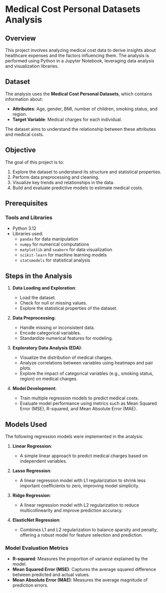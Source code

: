# Medical Cost Personal Datasets Analysis

## Overview
This project involves analyzing medical cost data to derive insights about healthcare expenses and the factors influencing them. The analysis is performed using Python in a Jupyter Notebook, leveraging data analysis and visualization libraries.

## Dataset
The analysis uses the **Medical Cost Personal Datasets**, which contains information about:
- **Attributes**: Age, gender, BMI, number of children, smoking status, and region.
- **Target Variable**: Medical charges for each individual.

The dataset aims to understand the relationship between these attributes and medical costs.

## Objective
The goal of this project is to:
1. Explore the dataset to understand its structure and statistical properties.
2. Perform data preprocessing and cleaning.
3. Visualize key trends and relationships in the data.
4. Build and evaluate predictive models to estimate medical costs.

## Prerequisites
### Tools and Libraries
- Python 3.12
- Libraries used:
  - `pandas` for data manipulation
  - `numpy` for numerical computations
  - `matplotlib` and `seaborn` for data visualization
  - `scikit-learn` for machine learning models
  - `statsmodels` for statistical analysis

## Steps in the Analysis
1. **Data Loading and Exploration**:
   - Load the dataset.
   - Check for null or missing values.
   - Explore the statistical properties of the dataset.

2. **Data Preprocessing**:
   - Handle missing or inconsistent data.
   - Encode categorical variables.
   - Standardize numerical features for modeling.

3. **Exploratory Data Analysis (EDA)**:
   - Visualize the distribution of medical charges.
   - Analyze correlations between variables using heatmaps and pair plots.
   - Explore the impact of categorical variables (e.g., smoking status, region) on medical charges.

4. **Model Development**:
   - Train multiple regression models to predict medical costs.
   - Evaluate model performance using metrics such as Mean Squared Error (MSE), R-squared, and Mean Absolute Error (MAE).

## Models Used
The following regression models were implemented in the analysis:
1. **Linear Regression**:
   - A simple linear approach to predict medical charges based on independent variables.

2. **Lasso Regression**:
   - A linear regression model with L1 regularization to shrink less important coefficients to zero, improving model simplicity.

3. **Ridge Regression**:
   - A linear regression model with L2 regularization to reduce multicollinearity and improve prediction accuracy.

4. **ElasticNet Regression**:
   - Combines L1 and L2 regularization to balance sparsity and penalty, offering a robust model for feature selection and prediction.

### Model Evaluation Metrics
- **R-squared**: Measures the proportion of variance explained by the model.
- **Mean Squared Error (MSE)**: Captures the average squared difference between predicted and actual values.
- **Mean Absolute Error (MAE)**: Measures the average magnitude of prediction errors.

